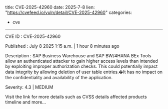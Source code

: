  
title: CVE-2025-42960
date: 2025-7-8
lien: "https://cvefeed.io/vuln/detail/CVE-2025-42960"
categories:
  - cve
---

CVE ID : CVE-2025-42960

Published :  July 8
2025
1:15 a.m. | 1 hour
8 minutes ago

Description : SAP Business Warehouse and SAP BW/4HANA BEx Tools allow an authenticated attacker to gain higher access levels than intended by exploiting improper authorization checks. This could potentially impact data integrity by allowing deletion of user table entries.�It has no impact on the confidentiality and availability of the application.

Severity: 4.3 | MEDIUM

Visit the link for more details
such as CVSS details
affected products
timeline
and more...
